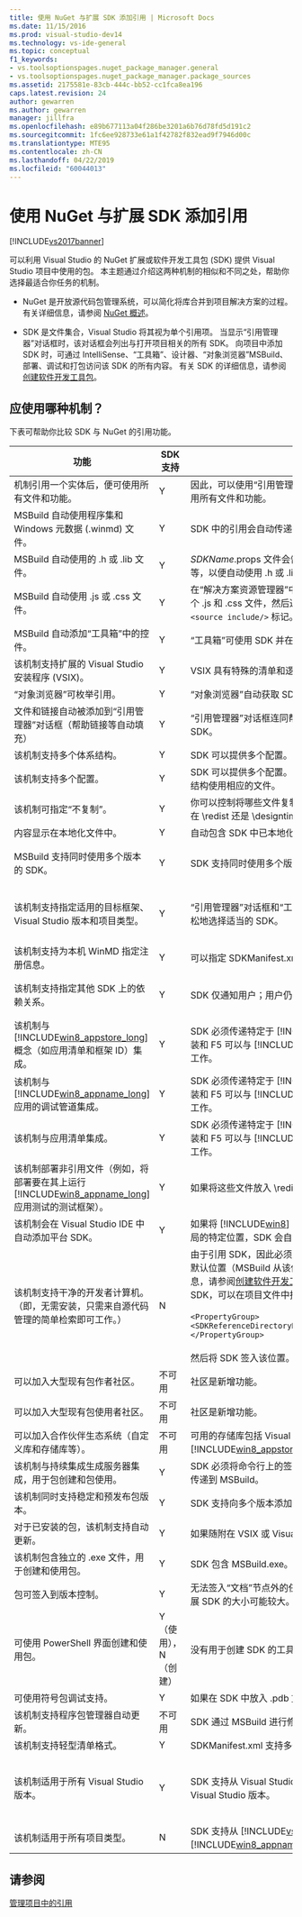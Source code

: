 ```yaml
---
title: 使用 NuGet 与扩展 SDK 添加引用 | Microsoft Docs
ms.date: 11/15/2016
ms.prod: visual-studio-dev14
ms.technology: vs-ide-general
ms.topic: conceptual
f1_keywords:
- vs.toolsoptionspages.nuget_package_manager.general
- vs.toolsoptionspages.nuget_package_manager.package_sources
ms.assetid: 2175581e-83cb-444c-bb52-cc1fca8ea196
caps.latest.revision: 24
author: gewarren
ms.author: gewarren
manager: jillfra
ms.openlocfilehash: e89b677113a04f286be3201a6b76d78fd5d191c2
ms.sourcegitcommit: 1fc6ee928733e61a1f42782f832ead9f7946d00c
ms.translationtype: MTE95
ms.contentlocale: zh-CN
ms.lasthandoff: 04/22/2019
ms.locfileid: "60044013"
---
```

# <a name="adding-references-using-nuget-versus-an-extension-sdk"></a>使用 NuGet 与扩展 SDK 添加引用
[!INCLUDE[vs2017banner](../includes/vs2017banner.md)]

可以利用 Visual Studio 的 NuGet 扩展或软件开发工具包 (SDK) 提供 Visual Studio 项目中使用的包。 本主题通过介绍这两种机制的相似和不同之处，帮助你选择最适合你任务的机制。  
  
- NuGet 是开放源代码包管理系统，可以简化将库合并到项目解决方案的过程。 有关详细信息，请参阅 [NuGet 概述](http://go.microsoft.com/fwlink/?LinkId=254877)。  
  
- SDK 是文件集合，Visual Studio 将其视为单个引用项。 当显示“引用管理器”对话框时，该对话框会列出与打开项目相关的所有 SDK。 向项目中添加 SDK 时，可通过 IntelliSense、“工具箱”、设计器、“对象浏览器”MSBuild、部署、调试和打包访问该 SDK 的所有内容。 有关 SDK 的详细信息，请参阅[创建软件开发工具包](../extensibility/creating-a-software-development-kit.md)。  
  
## <a name="which-mechanism-should-i-use"></a>应使用哪种机制？  
 下表可帮助你比较 SDK 与 NuGet 的引用功能。  
  
|功能|SDK 支持|SDK 说明|NuGet 支持|NuGet 说明|  
|-------------|-----------------|---------------|-------------------|-----------------|  
|机制引用一个实体后，便可使用所有文件和功能。|Y|因此，可以使用“引用管理器”对话框添加 SDK，以便在开发工作流期间使用所有文件和功能。|Y||  
|MSBuild 自动使用程序集和 Windows 元数据 (.winmd) 文件。|Y|SDK 中的引用会自动传递给编译器。|Y||  
|MSBuild 自动使用的 .h 或 .lib 文件。|Y|*SDKName*.props 文件会告知 Visual Studio 如何设置 Visual C++ 目录等，以便自动使用 .h 或 .lib 文件。|N||  
|MSBuild 自动使用 .js 或 .css 文件。|Y|在“解决方案资源管理器”中，可展开 JavaScript SDK 引用节点以显示单个 .js 和 .css 文件，然后通过将这些文件拖动到各自的源文件生成 `<source include/>` 标记。 SDK 支持 F5 和包自动安装。|Y||  
|MSBuild 自动添加“工具箱”中的控件。|Y|“工具箱”可使用 SDK 并在指定的选项卡中显示控件。|N||  
|该机制支持扩展的 Visual Studio 安装程序 (VSIX)。|Y|VSIX 具有特殊的清单和逻辑，用于创建 SDK 包|Y|VSIX 可嵌入另一安装程序中。|  
|“对象浏览器”可枚举引用。|Y|“对象浏览器”自动获取 SDK 中的引用列表并枚举它们。|N||  
|文件和链接自动被添加到“引用管理器”对话框（帮助链接等自动填充）|Y|“引用管理器”对话框连同帮助链接和 SDK 依赖项列表一起自动枚举 SDK。|N|NuGet 提供其自身的“管理 NuGet 包”对话框。|  
|该机制支持多个体系结构。|Y|SDK 可以提供多个配置。 MSBuild 针对每个项目配置使用相应的文件。|N||  
|该机制支持多个配置。|Y|SDK 可以提供多个配置。 根据项目体系结构，MSBuild 针对每个项目体系结构使用相应的文件。|N||  
|该机制可指定“不复制”。|Y|你可以控制将哪些文件复制到使用方应用程序的包，具体取决于文件是放在 \redist 还是 \designtime 文件夹中。|N|需要声明包清单中要复制的文件。|  
|内容显示在本地化文件中。|Y|自动包含 SDK 中已本地化的 XML 文档，以提供更好的设计时体验。|N||  
|MSBuild 支持同时使用多个版本的 SDK。|Y|SDK 支持同时使用多个版本。|N|这不会引用。 项目中不能一次同时拥有多个版本的 NuGet 文件。|  
|该机制支持指定适用的目标框架、Visual Studio 版本和项目类型。|Y|“引用管理器”对话框和“工具箱”仅显示适用于项目的 SDK，以便用户更轻松地选择适当的 SDK。|Y（部分）|透视是目标框架。 用户界面上没有筛选。 安装时可能会返回错误。|  
|该机制支持为本机 WinMD 指定注册信息。|Y|可以指定 SDKManifest.xml 中 winmd 文件和 .dll 文件之间的相关性。|N||  
|该机制支持指定其他 SDK 上的依赖关系。|Y|SDK 仅通知用户；用户仍需手动安装和引用它们。|Y|NuGet 自动提取它们；用户不会收到通知。|  
|该机制与 [!INCLUDE[win8_appstore_long](../includes/win8-appstore-long-md.md)] 概念（如应用清单和框架 ID）集成。|Y|SDK 必须传递特定于 [!INCLUDE[win8_appstore_short](../includes/win8-appstore-short-md.md)] 的概念，以便包装和 F5 可以与 [!INCLUDE[win8_appstore_short](../includes/win8-appstore-short-md.md)] 提供的 SDK 一起正常工作。|N||  
|该机制与 [!INCLUDE[win8_appname_long](../includes/win8-appname-long-md.md)] 应用的调试管道集成。|Y|SDK 必须传递特定于 [!INCLUDE[win8_appstore_short](../includes/win8-appstore-short-md.md)] 的概念，以便包装和 F5 可以与 [!INCLUDE[win8_appstore_short](../includes/win8-appstore-short-md.md)] 提供的 SDK 一起正常工作。|Y|NuGet 内容是项目的一部分。 无需特殊的 F5 考虑。|  
|该机制与应用清单集成。|Y|SDK 必须传递特定于 [!INCLUDE[win8_appstore_short](../includes/win8-appstore-short-md.md)] 的概念，以便包装和 F5 可以与 [!INCLUDE[win8_appstore_short](../includes/win8-appstore-short-md.md)] 提供的 SDK 一起正常工作。|Y|NuGet 内容是项目的一部分。 无需特殊的 F5 考虑。|  
|该机制部署非引用文件（例如，将部署要在其上运行 [!INCLUDE[win8_appname_long](../includes/win8-appname-long-md.md)] 应用测试的测试框架）。|Y|如果将这些文件放入 \redist 文件夹中，这些文件将自动得到部署。|Y||  
|该机制会在 Visual Studio IDE 中自动添加平台 SDK。|Y|如果将 [!INCLUDE[win8](../includes/win8-md.md)] SDK 或 Windows Phone SDK 放入具有特定布局的特定位置，SDK 会自动与所有 Visual Studio 功能集成。|N||  
|该机制支持干净的开发者计算机。 （即，无需安装，只需来自源代码管理的简单检索即可工作。）|N|由于引用 SDK，因此必须单独签入解决方案和 SDK。 可从两个非注册表默认位置（MSBuild 从该位置循环访问 SDK）签入 SDK（有关详细信息，请参阅[创建软件开发工具包](../extensibility/creating-a-software-development-kit.md)）。 作为替代方法，如果自定义位置包含 SDK，可以在项目文件中指定以下代码：<br /><br /> `<PropertyGroup>    <SDKReferenceDirectoryRoot>C:\MySDKs</SDKReferenceDirectoryRoot>   </PropertyGroup>`<br /><br /> 然后将 SDK 签入该位置。|Y|可以签出解决方案，Visual Studio 会立即识别并作用于文件。|  
|可以加入大型现有包作者社区。|不可用|社区是新增功能。|Y||  
|可以加入大型现有包使用者社区。|不可用|社区是新增功能。|Y||  
|可以加入合作伙伴生态系统（自定义库和存储库等）。|不可用|可用的存储库包括 Visual Studio 库、Microsoft 下载中心和 [!INCLUDE[win8_appstore_long](../includes/win8-appstore-long-md.md)]。|Y||  
|该机制与持续集成生成服务器集成，用于包创建和包使用。|Y|SDK 必须将命令行上的签入位置（SDKReferenceDirectoryRoot 属性）传递到 MSBuild。|Y||  
|该机制同时支持稳定和预发布包版本。|Y|SDK 支持向多个版本添加引用。|Y||  
|对于已安装的包，该机制支持自动更新。|Y|如果随附在 VSIX 或 Visual Studio 自动更新中，SDK 会自动发送通知。|Y||  
|该机制包含独立的 .exe 文件，用于创建和使用包。|Y|SDK 包含 MSBuild.exe。|Y||  
|包可签入到版本控制。|Y|无法签入“文档”节点外的任何内容，这意味着可能无法签入扩展 SDK。扩展 SDK 的大小可能较大。|Y||  
|可使用 PowerShell 界面创建和使用包。|Y（使用），N（创建）|没有用于创建 SDK 的工具。 使用在命令行上正在执行 MSBuild。|Y||  
|可使用符号包调试支持。|Y|如果在 SDK 中放入 .pdb 文件，这些文件会被自动拾取。|Y||  
|该机制支持程序包管理器自动更新。|不可用|SDK 通过 MSBuild 进行修订。|Y||  
|该机制支持轻型清单格式。|Y|SDKManifest.xml 支持多个属性，但通常只需要一个小子集。|Y||  
|该机制适用于所有 Visual Studio 版本。|Y|SDK 支持从 Visual Studio Express 到 [!INCLUDE[vsUltLong](../includes/vsultlong-md.md)] 的所有 Visual Studio 版本。|Y|NuGet 支持从 Express 到 [!INCLUDE[vsUltLong](../includes/vsultlong-md.md)] 的所有 Visual Studio 版本。|  
|该机制适用于所有项目类型。|N|SDK 支持从 [!INCLUDE[vs_dev11_long](../includes/vs-dev11-long-md.md)] 开始的 [!INCLUDE[win8_appname_long](../includes/win8-appname-long-md.md)] 应用。|N|可以查看一系列允许的项目。|  
  
## <a name="see-also"></a>请参阅  
 [管理项目中的引用](../ide/managing-references-in-a-project.md)
